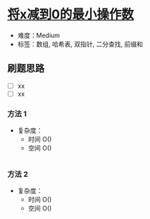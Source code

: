 # [将x减到0的最小操作数](https://leetcode-cn.com/problems/minimum-operations-to-reduce-x-to-zero/)

- 难度：Medium
- 标签：数组, 哈希表, 双指针, 二分查找, 前缀和

## 刷题思路

- [ ] xx
- [ ] xx

### 方法 1

- 复杂度：
    - 时间 O()
    - 空间 O()

``` js

```

### 方法 2

- 复杂度：
    - 时间 O()
    - 空间 O()

``` js

```
